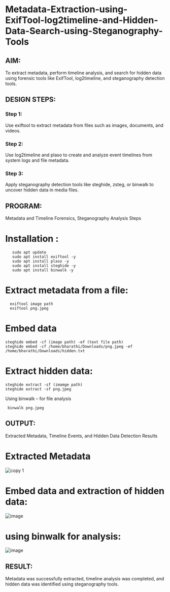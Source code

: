 
# Metadata-Extraction-using-ExifTool-log2timeline-and-Hidden-Data-Search-using-Steganography-Tools
## AIM:
To extract metadata, perform timeline analysis, and search for hidden data using forensic tools like ExifTool, log2timeline, and steganography detection tools.

## DESIGN STEPS:
### Step 1:
Use exiftool to extract metadata from files such as images, documents, and videos.

### Step 2:
Use log2timeline and plaso to create and analyze event timelines from system logs and file metadata.

### Step 3:
Apply steganography detection tools like steghide, zsteg, or binwalk to uncover hidden data in media files.

## PROGRAM:
Metadata and Timeline Forensics, Steganography Analysis Steps

# Installation :
```
   sudo apt update
   sudo apt install exiftool -y
   sudo apt install plaso -y
   sudo apt install steghide -y
   sudo apt install binwalk -y
```
# Extract metadata from a file:
```
  exiftool image path
  exiftool png.jpeg
```
# Embed data
```
steghide embed -cf (image path) -ef (text file path)
steghide embed -cf /home/bharathi/Downloads/png.jpeg -ef /home/bharathi/Downloads/hidden.txt
```
# Extract hidden data:
```
steghide extract -sf (imamge path)
steghide extract -sf png.jpeg
```
Using binwalk – for file analysis
```
 binwalk png.jpeg
```
## OUTPUT:
Extracted Metadata, Timeline Events, and Hidden Data Detection Results
# Extracted Metadata
![copy 1](https://github.com/user-attachments/assets/e53ea3dc-f02f-4076-8793-d7b7c6a915c3)

# Embed data and extraction of hidden data:
![image](https://github.com/user-attachments/assets/f19651ab-4e2d-4bae-83b8-0713b55aa88e)

# using binwalk for analysis:
![image](https://github.com/user-attachments/assets/8c3eea51-5070-4f40-85fd-c9d9488500cc)



## RESULT:
Metadata was successfully extracted, timeline analysis was completed, and hidden data was identified using steganography tools.


